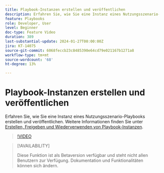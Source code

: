 ```yaml
---
title: Playbook-Instanzen erstellen und veröffentlichen
description: Erfahren Sie, wie Sie eine Instanz eines Nutzungsszenario-Playbooks erstellen und veröffentlichen.
feature: Playbooks
role: Developer, User
level: Beginner
doc-type: Feature Video
duration: 389
last-substantial-update: 2024-01-27T00:00:00Z
jira: KT-14075
source-git-commit: 6068feccb23c8485390e64cd79e021167b1271a8
workflow-type: tm+mt
source-wordcount: '68'
ht-degree: 13%

---
```



# Playbook-Instanzen erstellen und veröffentlichen

Erfahren Sie, wie Sie eine Instanz eines Nutzungsszenario-Playbooks erstellen und veröffentlichen. Weitere Informationen finden Sie unter [Erstellen, Freigeben und Wiederverwenden von Playbook-Instanzen](https://experienceleague.adobe.com/docs/experience-platform/use-case-playbooks/playbooks/create-share-reuse.html).

>[!VIDEO](https://video.tv.adobe.com/v/3427058/?learn=on)

>[!AVAILABILITY]
>
>Diese Funktion ist als Betaversion verfügbar und steht nicht allen Benutzern zur Verfügung. Dokumentation und Funktionalitäten können sich ändern.
